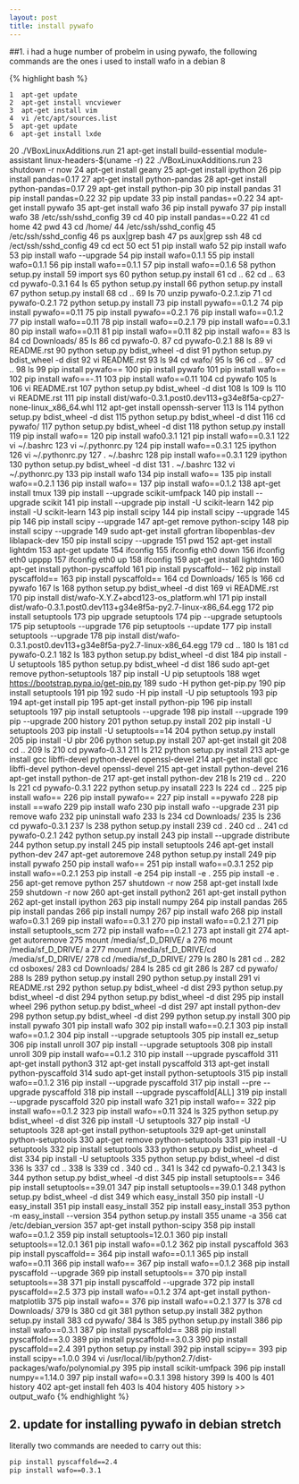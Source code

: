 ```yaml
---
layout: post
title: install pywafo
---
```


##1. i had a huge number of probelm in using pywafo, the following commands are the ones i used to install wafo in a debian 8


 {% highlight bash %}

    1  apt-get update
    2  apt-get install vncviewer
    3  apt-get install vim
    4  vi /etc/apt/sources.list
    5  apt-get update
    6  apt-get install lxde
   20  ./VBoxLinuxAdditions.run 
   21  apt-get install build-essential module-assistant linux-headers-$(uname -r)
   22  ./VBoxLinuxAdditions.run 
   23  shutdown -r now
   24  apt-get install geany
   25  apt-get install ipython
   26  pip install pandas=0.17
   27  apt-get install python-pandas
   28  apt-get install python-pandas=0.17
   29  apt-get install python-pip
   30  pip install pandas
   31  pip install pandas=0.22
   32  pip update
   33  pip install pandas==0.22
   34  apt-get install pywafo
   35  apt-get install wafo
   36  pip install pywafo
   37  pip install wafo
   38  /etc/ssh/sshd_config
   39  cd
   40  pip install pandas==0.22
   41  cd home
   42  pwd
   43  cd /home/
   44  /etc/ssh/sshd_config
   45  /etc/ssh/sshd_config
   46  ps aux|grep bash
   47  ps aux|grep ssh
   48  cd /ect/ssh/sshd_config
   49  cd ect
   50  ect
   51  pip install wafo
   52  pip install wafo
   53  pip install wafo --upgrade
   54  pip install wafo=0.1.1
   55  pip install wafo=0.1.1
   56  pip install wafo==0.1.1
   57  pip install wafo==0.1.6
   58  python setup.py install
   59  import sys
   60  python setup.py install
   61  cd ..
   62  cd ..
   63  cd pywafo-0.3.1
   64  ls
   65  python setup.py install
   66  python setup.py install
   67  python setup.py install
   68  cd ..
   69  ls
   70  unzip pywafo-0.2.1.zip 
   71  cd pywafo-0.2.1
   72  python setup.py install
   73  pip install pywafo==0.1.2
   74  pip install pywafo==0.11
   75  pip install pywafo==0.2.1
   76  pip install wafo==0.1.2
   77  pip install wafo==0.11
   78  pip install wafo==0.2.1
   79  pip install wafo==0.3.1
   80  pip install wafo==0.11
   81  pip install wafo==0.11
   82  pip install wafo==
   83  ls
   84  cd Downloads/
   85  ls
   86  cd pywafo-0.
   87  cd pywafo-0.2.1
   88  ls
   89  vi README.rst 
   90  python setup.py bdist_wheel -d dist
   91  python setup.py bdist_wheel -d dist
   92  vi README.rst 
   93  ls
   94  cd wafo/
   95  ls
   96  cd ..
   97  cd ..
   98  ls
   99  pip install pywafo==
  100  pip install pywafo
  101  pip install wafo==
  102  pip install wafo==-.11
  103  pip install wafo==0.11
  104  cd pywafo
  105  ls
  106  vi README.rst 
  107   python setup.py bdist_wheel -d dist
  108  ls
  109  ls
  110  vi README.rst 
  111   pip install dist/wafo-0.3.1.post0.dev113+g34e8f5a-cp27-none-linux_x86_64.whl 
  112  apt-get install openssh-server
  113  ls
  114   python setup.py bdist_wheel -d dist
  115  python setup.py bdist_wheel -d dist
  116  cd pywafo/
  117  python setup.py bdist_wheel -d dist
  118  python setup.py install
  119  pip install wafo==
  120  pip install wafo0.3.1
  121  pip install wafo==0.3.1
  122  vi ~/.bashrc 
  123  vi ~/.pythonrc.py
  124  pip install wafo==0.3.1
  125  ipython 
  126  vi ~/.pythonrc.py 
  127  . ~/.bashrc 
  128  pip install wafo==0.3.1
  129  ipython 
  130  python setup.py bdist_wheel -d dist
  131  . ~/.bashrc 
  132  vi ~/.pythonrc.py 
  133  pip install wafo
  134  pip install wafo==
  135  pip install wafo==0.2.1
  136  pip install wafo==
  137  pip install wafo==0.1.2
  138  apt-get install tmux
  139  pip install --upgrade scikit-umfpack
  140  pip install --upgrade scikit
  141  pip install --upgrade pip install -U scikit-learn
  142  pip install -U scikit-learn
  143  pip install scipy
  144  pip install scipy --upgrade
  145  pip 
  146  pip install scipy --upgrade
  147  apt-get remove python-scipy
  148  pip install scipy --upgrade
  149  sudo apt-get install gfortran libopenblas-dev liblapack-dev
  150  pip install scipy --upgrade
  151  pwd
  152  apt-get install lightdm
  153  apt-get update
  154  ifconfig
  155  ifconfig eth0 down
  156  ifconfig eth0 upppp
  157  ifconfig eth0 up
  158  ifconfig
  159  apt-get install lightdm
  160  apt-get install python-pyscaffold
  161  pip install pyscaffold--
  162  pip install pyscaffold==
  163  pip install pyscaffold==
  164  cd Downloads/
  165  ls
  166  cd pywafo
  167  ls
  168  python setup.py bdist_wheel -d dist
  169  vi README.rst 
  170   pip install dist/wafo-X.Y.Z+abcd123-os_platform.whl
  171   pip install dist/wafo-0.3.1.post0.dev113+g34e8f5a-py2.7-linux-x86_64.egg 
  172  pip install setuptools
  173  pip upgrade setuptools 
  174  pip --upgrade setuptools 
  175  pip setuptools --upgrade
  176  pip setuptools --update
  177  pip install setuptools --upgrade
  178   pip install dist/wafo-0.3.1.post0.dev113+g34e8f5a-py2.7-linux-x86_64.egg 
  179  cd ..
  180  ls
  181  cd pywafo-0.2.1
  182  ls
  183  python setup.py bdist_wheel -d dist
  184  pip install -U setuptools
  185  python setup.py bdist_wheel -d dist
  186  sudo apt-get remove python-setuptools
  187  pip install -U pip setuptools
  188  wget https://bootstrap.pypa.io/get-pip.py
  189  sudo -H python get-pip.py
  190  pip install setuptools
  191  pip
  192  sudo -H pip install -U pip setuptools
  193  pip
  194  apt-get install pip
  195  apt-get install python-pip
  196  pip install setuptools
  197  pip install setuptools --upgrade
  198  pip install  --upgrade
  199  pip --upgrade
  200  history
  201  python setup.py  install
  202  pip install -U setuptools
  203  pip install -U setuptools==14
  204  python setup.py  install
  205  pip install -U pbr
  206  python setup.py  install
  207  apt-get install git
  208  cd ..
  209  ls
  210  cd pywafo-0.3.1
  211  ls
  212  python setup.py  install
  213  apt-ge install gcc libffi-devel python-devel openssl-devel
  214  apt-get install gcc libffi-devel python-devel openssl-devel
  215  apt-get install python-devel 
  216  apt-get install python-de
  217  apt-get install python-dev
  218  ls
  219  cd ..
  220  ls
  221  cd pywafo-0.3.1
  222  python setup.py  insatall
  223  ls
  224  cd ..
  225  pip install wafo==
  226  pip install pywafo==
  227  pip install ==pywafo
  228  pip install ==wafo
  229  pip install wafo
  230  pip install wafo --upgrade
  231  pip remove wafo
  232  pip uninstall wafo
  233  ls
  234  cd Downloads/
  235  ls
  236  cd pywafo-0.3.1
  237  ls
  238  python setup.py install
  239  cd .
  240  cd ..
  241  cd pywafo-0.2.1
  242  python setup.py install
  243  pip install --upgrade distribute
  244  python setup.py install
  245  pip install setuptools
  246  apt-get install python-dev
  247  apt-get autoremove
  248  python setup.py install
  249  pip install pywafo
  250  pip install wafo==
  251  pip install wafo==0.3.1
  252  pip install wafo==0.2.1
  253  pip install -e
  254  pip install -e .
  255  pip install -e .
  256  apt-get remove python
  257  shutdown -r now
  258  apt-get install lxde
  259  shutdown -r now
  260  apt-get install python2
  261  apt-get install python
  262  apt-get install ipython
  263  pip install numpy
  264  pip install pandas
  265  pip install pandas
  266  pip install numpy
  267  pip install wafo
  268  pip install wafo=0.3.1
  269  pip install wafo==0.3.1
  270  pip install wafo==0.2.1
  271  pip install setuptools_scm
  272  pip install wafo==0.2.1
  273  apt install git
  274  apt-get autoremove
  275  mount /media/sf_D_DRIVE/ a
  276  mount /media/sf_D_DRIVE/ a
  277  mount /media/sf_D_DRIVE/cd /media/sf_D_DRIVE/
  278  cd /media/sf_D_DRIVE/
  279  ls
  280  ls
  281  cd ..
  282  cd osboxes/
  283  cd Downloads/
  284  ls
  285  cd git
  286  ls
  287  cd pywafo/
  288  ls
  289  python setup.py install
  290  python setup.py install
  291  vi README.rst 
  292      python setup.py bdist_wheel -d dist
  293      python setup.py bdist_wheel -d dist
  294      python setup.py bdist_wheel -d dist
  295  pip install wheel
  296      python setup.py bdist_wheel -d dist
  297  apt install python-dev
  298      python setup.py bdist_wheel -d dist
  299  python setup.py install
  300  pip install pywafo
  301  pip install wafo
  302  pip install wafo==0.2.1
  303  pip install wafo==0.1.2
  304  pip install --upgrade setuptools
  305  pip install ez_setup
  306  pip install unroll
  307  pip install --upgrade setuptools
  308  pip install unroll
  309  pip install wafo==0.1.2
  310  pip install --upgrade pyscaffold
  311  apt-get install python3
  312  apt-get install pyscaffold
  313  apt-get install python-pyscaffold
  314  sudo apt-get install python-setuptools
  315  pip install wafo==0.1.2
  316  pip install --upgrade pyscaffold
  317  pip install --pre --upgrade pyscaffold
  318  pip install --upgrade pyscaffold[ALL]
  319  pip install --upgrade pyscaffold
  320  pip install wafo
  321  pip install wafo==
  322  pip install wafo==0.1.2
  323  pip install wafo==0.11
  324  ls
  325      python setup.py bdist_wheel -d dist
  326  pip install -U setuptools
  327  pip install -U setuptools
  328  apt-get install python-setuptools
  329  apt-get uninstall python-setuptools
  330  apt-get remove python-setuptools
  331  pip install -U setuptools
  332  pip install  setuptools
  333      python setup.py bdist_wheel -d dist
  334  pip install -U setuptools
  335      python setup.py bdist_wheel -d dist
  336  ls
  337  cd ..
  338  ls
  339  cd .
  340  cd ..
  341  ls
  342  cd pywafo-0.2.1
  343  ls
  344      python setup.py bdist_wheel -d dist
  345  pip install setuptools==
  346  pip install setuptools==39.01
  347  pip install setuptools==39.0.1
  348      python setup.py bdist_wheel -d dist
  349  which easy_install
  350  pip install -U easy_install
  351  pip install  easy_install
  352  pip install  easy_install
  353  python -m easy_install --version
  354  python setup.py  install
  355  uname -a
  356  cat /etc/debian_version 
  357  apt-get install python-scipy
  358  pip install wafo==0.1.2
  359  pip install setuptools=12.0.1
  360  pip install setuptools==12.0.1
  361  pip install wafo==0.1.2
  362  pip install pyscaffold
  363  pip install pyscaffold==
  364  pip install wafo==0.1.1
  365  pip install wafo==0.11
  366  pip install wafo==
  367  pip install wafo==0.1.2
  368  pip install pyscaffold --upgrade
  369  pip install setuptools==
  370  pip install setuptools==38
  371  pip install pyscaffold --upgrade
  372  pip install pyscaffold==2.5
  373  pip install wafo==0.1.2
  374  apt-get install python-matplotlib
  375  pip install wafo==
  376  pip install wafo==0.2.1
  377  ls
  378  cd Downloads/
  379  ls
  380  cd git
  381  python setup.py install
  382  python setup.py install
  383  cd pywafo/
  384  ls
  385  python setup.py install
  386  pip install wafo==0.3.1
  387  pip install pyscaffold==
  388  pip install pyscaffold==3.0
  389  pip install pyscaffold==3.0.3
  390  pip install pyscaffold==2.4
  391  python setup.py install
  392  pip install scipy==
  393  pip install scipy==1.0.0
  394  vi /usr/local/lib/python2.7/dist-packages/wafo/polynomial.py
  395  pip install scikit-umfpack
  396  pip install numpy==1.14.0
  397  pip install wafo==0.3.1
  398  history
  399  ls
  400  ls
  401  history
  402  apt-get install feh
  403  ls
  404  history
  405  history >> output_wafo
 {% endhighlight %}


## 2. update for installing pywafo in debian stretch

literally two commands are needed to carry out this:

```bash
pip install pyscaffold==2.4
pip install wafo==0.3.1
```
